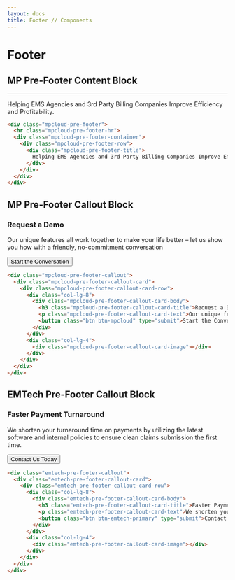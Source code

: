 ```yaml
---
layout: docs
title: Footer // Components
---
```



# Footer

## MP Pre-Footer Content Block
<div class="mpcloud-pre-footer-content">
  <hr class="mpcloud-pre-footer-content-hr">
  <div class="mpcloud-pre-footer-content-container">
    <div class="mpcloud-pre-footer-content-row">
      <div class="mpcloud-pre-footer-content-title">
        Helping EMS Agencies and 3rd Party Billing Companies Improve Efficiency and Profitability.
      </div>
    </div>
  </div>
</div>

```html
<div class="mpcloud-pre-footer">
  <hr class="mpcloud-pre-footer-hr">
  <div class="mpcloud-pre-footer-container">
    <div class="mpcloud-pre-footer-row">
      <div class="mpcloud-pre-footer-title">
        Helping EMS Agencies and 3rd Party Billing Companies Improve Efficiency and Profitability.
      </div>
    </div>
  </div>
</div>
```

## MP Pre-Footer Callout Block
<div class="mpcloud-pre-footer-callout">
  <div class="mpcloud-pre-footer-callout-card">
    <div class="mpcloud-pre-footer-callout-card-row">
      <div class="col-lg-8">
        <div class="mpcloud-pre-footer-callout-card-body">
          <h3 class="mpcloud-pre-footer-callout-card-title">Request a Demo</h3>
          <p class="mpcloud-pre-footer-callout-card-text">Our unique features all work together to make your life better – let us show you how with a friendly, no-commitment conversation</p>
          <button class="btn btn-mpcloud" type="submit">Start the Conversation</button>
        </div>
      </div>
      <div class="col-lg-4">
        <div class="mpcloud-pre-footer-callout-card-image"></div>
      </div>
    </div>
  </div>
</div>

```html
<div class="mpcloud-pre-footer-callout">
  <div class="mpcloud-pre-footer-callout-card">
    <div class="mpcloud-pre-footer-callout-card-row">
      <div class="col-lg-8">
        <div class="mpcloud-pre-footer-callout-card-body">
          <h3 class="mpcloud-pre-footer-callout-card-title">Request a Demo</h3>
          <p class="mpcloud-pre-footer-callout-card-text">Our unique features all work together to make your life better – let us show you how with a friendly, no-commitment conversation</p>
          <button class="btn btn-mpcloud" type="submit">Start the Conversation</button>
        </div>
      </div>
      <div class="col-lg-4">
        <div class="mpcloud-pre-footer-callout-card-image"></div>
      </div>
    </div>
  </div>
</div>
```

## EMTech Pre-Footer Callout Block
<div class="emtech-pre-footer-callout">
  <div class="emtech-pre-footer-callout-card">
    <div class="emtech-pre-footer-callout-card-row">
      <div class="col-lg-8">
        <div class="emtech-pre-footer-callout-card-body">
          <h3 class="emtech-pre-footer-callout-card-title">Faster Payment Turnaround</h3>
          <p class="emtech-pre-footer-callout-card-text">We shorten your turnaround time on payments by utilizing the latest software and internal policies to ensure clean claims submission the first time.</p>
          <button class="btn btn-emtech-primary" type="submit">Contact Us Today</button>
        </div>
      </div>
      <div class="col-lg-4">
        <div class="emtech-pre-footer-callout-card-image"></div>
      </div>
    </div>
  </div>
</div>

```html
<div class="emtech-pre-footer-callout">
  <div class="emtech-pre-footer-callout-card">
    <div class="emtech-pre-footer-callout-card-row">
      <div class="col-lg-8">
        <div class="emtech-pre-footer-callout-card-body">
          <h3 class="emtech-pre-footer-callout-card-title">Faster Payment Turnaround</h3>
          <p class="emtech-pre-footer-callout-card-text">We shorten your turnaround time on payments by utilizing the latest software and internal policies to ensure clean claims submission the first time.</p>
          <button class="btn btn-emtech-primary" type="submit">Contact Us Today</button>
        </div>
      </div>
      <div class="col-lg-4">
        <div class="emtech-pre-footer-callout-card-image"></div>
      </div>
    </div>
  </div>
</div>
```
